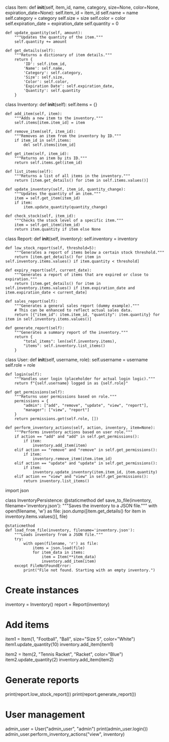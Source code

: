 class Item:
    def __init__(self, item_id, name, category, size=None, color=None, expiration_date=None):
        self.item_id = item_id
        self.name = name
        self.category = category
        self.size = size
        self.color = color
        self.expiration_date = expiration_date
        self.quantity = 0

    def update_quantity(self, amount):
        """Updates the quantity of the item."""
        self.quantity += amount

    def get_details(self):
        """Returns a dictionary of item details."""
        return {
            'ID': self.item_id,
            'Name': self.name,
            'Category': self.category,
            'Size': self.size,
            'Color': self.color,
            'Expiration Date': self.expiration_date,
            'Quantity': self.quantity
        }
class Inventory:
    def __init__(self):
        self.items = {}

    def add_item(self, item):
        """Adds a new item to the inventory."""
        self.items[item.item_id] = item

    def remove_item(self, item_id):
        """Removes an item from the inventory by ID."""
        if item_id in self.items:
            del self.items[item_id]

    def get_item(self, item_id):
        """Returns an item by its ID."""
        return self.items.get(item_id)

    def list_items(self):
        """Returns a list of all items in the inventory."""
        return [item.get_details() for item in self.items.values()]

    def update_inventory(self, item_id, quantity_change):
        """Updates the quantity of an item."""
        item = self.get_item(item_id)
        if item:
            item.update_quantity(quantity_change)

    def check_stock(self, item_id):
        """Checks the stock level of a specific item."""
        item = self.get_item(item_id)
        return item.quantity if item else None
class Report:
    def __init__(self, inventory):
        self.inventory = inventory

    def low_stock_report(self, threshold=5):
        """Generates a report of items below a certain stock threshold."""
        return [item.get_details() for item in self.inventory.items.values() if item.quantity < threshold]

    def expiry_report(self, current_date):
        """Generates a report of items that are expired or close to expiration."""
        return [item.get_details() for item in self.inventory.items.values() if item.expiration_date and item.expiration_date < current_date]

    def sales_report(self):
        """Generates a general sales report (dummy example)."""
        # This can be enhanced to reflect actual sales data.
        return [{"item_id": item.item_id, "quantity": item.quantity} for item in self.inventory.items.values()]

    def generate_report(self):
        """Generates a summary report of the inventory."""
        return {
            "total_items": len(self.inventory.items),
            "items": self.inventory.list_items()
        }
class User:
    def __init__(self, username, role):
        self.username = username
        self.role = role

    def login(self):
        """Handles user login (placeholder for actual login logic)."""
        return f"{self.username} logged in as {self.role}"

    def get_permissions(self):
        """Returns user permissions based on role."""
        permissions = {
            "admin": ["add", "remove", "update", "view", "report"],
            "manager": ["view", "report"]
        }
        return permissions.get(self.role, [])

    def perform_inventory_actions(self, action, inventory, item=None):
        """Performs inventory actions based on user role."""
        if action == "add" and "add" in self.get_permissions():
            if item:
                inventory.add_item(item)
        elif action == "remove" and "remove" in self.get_permissions():
            if item:
                inventory.remove_item(item.item_id)
        elif action == "update" and "update" in self.get_permissions():
            if item:
                inventory.update_inventory(item.item_id, item.quantity)
        elif action == "view" and "view" in self.get_permissions():
            return inventory.list_items()
import json

class InventoryPersistence:
    @staticmethod
    def save_to_file(inventory, filename='inventory.json'):
        """Saves the inventory to a JSON file."""
        with open(filename, 'w') as file:
            json.dump([item.get_details() for item in inventory.items.values()], file)

    @staticmethod
    def load_from_file(inventory, filename='inventory.json'):
        """Loads inventory from a JSON file."""
        try:
            with open(filename, 'r') as file:
                items = json.load(file)
                for item_data in items:
                    item = Item(**item_data)
                    inventory.add_item(item)
        except FileNotFoundError:
            print("File not found. Starting with an empty inventory.")
# Create instances
inventory = Inventory()
report = Report(inventory)

# Add items
item1 = Item(1, "Football", "Ball", size="Size 5", color="White")
item1.update_quantity(10)
inventory.add_item(item1)

item2 = Item(2, "Tennis Racket", "Racket", color="Blue")
item2.update_quantity(2)
inventory.add_item(item2)

# Generate reports
print(report.low_stock_report())
print(report.generate_report())

# User management
admin_user = User("admin_user", "admin")
print(admin_user.login())
admin_user.perform_inventory_actions("view", inventory)
